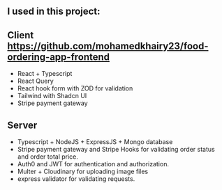 ## I used in this project:
## Client https://github.com/mohamedkhairy23/food-ordering-app-frontend
- React + Typescript
- React Query
- React hook form with ZOD for validation
- Tailwind with Shadcn UI
- Stripe payment gateway 
## Server
- Typescript + NodeJS + ExpressJS + Mongo database
- Stripe payment gateway and Stripe Hooks for validating order status and order total price.
- Auth0 and JWT for authentication and authorization.
- Multer + Cloudinary for uploading image files
- express validator for validating requests.
